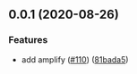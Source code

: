 ## 0.0.1 (2020-08-26)

### Features

- add amplify ([#110](https://github.com/Videndum/smartcloud/issues/110)) ([81bada5](https://github.com/Videndum/smartcloud/commit/81bada54eaa874c9495117cf93a5f402f49fc3fb))
